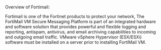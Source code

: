 Overview of Fortimail:
 
Fortimail is one of the Fortinet products to protect your network, The FortiMail VM Secure Messaging Platform is part of an integrated hardware and software solution that provides powerful and flexible logging and reporting, antispam, antivirus, and email archiving capabilities to incoming and outgoing email traffic.
VMware vSphere Hypervisor (ESX/ESXi) software must be installed on a server prior to installing FortiMail VM.
